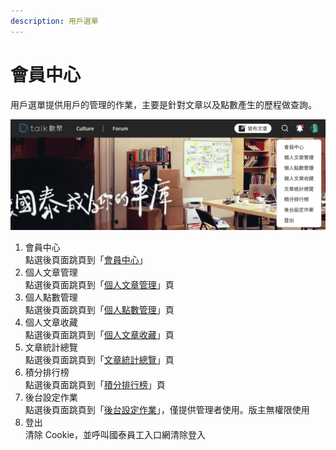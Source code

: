```yaml
---
description: 用戶選單
---
```


# 會員中心

用戶選單提供用戶的管理的作業，主要是針對文章以及點數產生的歷程做查詢。

![](../../.gitbook/assets/會員中心.png)

1. 會員中心\
   點選後頁面跳頁到「[會員中心](../../member/membercenter/)」
2. 個人文章管理\
   點選後頁面跳頁到「[個人文章管理](../../member/ge-ren-wen-zhang-guan-li.md)」頁
3. 個人點數管理\
   點選後頁面跳頁到「[個人點數管理](../../member/ge-ren-dian-shu-guan-li.md)」頁
4. 個人文章收藏\
   點選後頁面跳頁到「[個人文章收藏](../../member/ge-ren-wen-zhang-shou-cang.md)」頁
5. 文章統計總覽\
   點選後頁面跳頁到「[文章統計總覽](../../member/wen-zhang-tong-ji-zong-lan.md)」頁
6. 積分排行榜\
   點選後頁面跳頁到「[積分排行榜](../../member/ji-fen-pai-hang-bang.md)」頁
7. 後台設定作業\
   點選後頁面跳頁到「[後台設定作業](../../member/hou-tai-she-ding-zuo-ye.md)」，僅提供管理者使用。版主無權限使用
8. 登出\
   清除 Cookie，並呼叫國泰員工入口網清除登入
